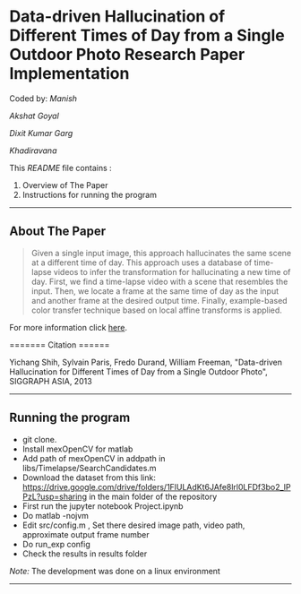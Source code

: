 # Data-driven Hallucination of Different Times of Day from a Single Outdoor Photo Research Paper Implementation

Coded by:
*Manish*

*Akshat Goyal*

*Dixit Kumar Garg*

*Khadiravana*

This *README* file contains :
 1. Overview of The Paper
 2. Instructions for running the program

----------


About The Paper
-------------

>Given a single input image, this approach hallucinates the same scene at a different time of day. This approach uses a database of time-lapse videos to infer the transformation for hallucinating a new time of day. First, we find a time-lapse video with a scene that resembles the input. Then, we locate a frame at the same time of day as the input and another frame at the desired output time. Finally, example-based color transfer technique based on local affine transforms is applied.

For more information click [here](http://portal.acm.org/ft_gateway.cfm?id=2508419&type=pdf).

======= Citation ======

Yichang Shih, Sylvain Paris, Fredo Durand, William Freeman, 
"Data-driven Hallucination for Different Times of Day from a Single Outdoor Photo", 
SIGGRAPH ASIA, 2013

----------

## Running the program

- git clone.
- Install mexOpenCV for matlab 
- Add path of mexOpenCV in addpath in libs/Timelapse/SearchCandidates.m 
- Download the dataset from this link: https://drive.google.com/drive/folders/1FlULAdKt6JAfe8lrl0LFDf3bo2_lPPzL?usp=sharing
  in the main folder of the repository
- First run the jupyter notebook Project.ipynb
-  Do matlab -nojvm 
-  Edit src/config.m , Set there desired image path, video path, approximate output frame number 
-  Do run_exp config
-  Check the results in results folder





*Note:* The development was done on a linux environment

_____
